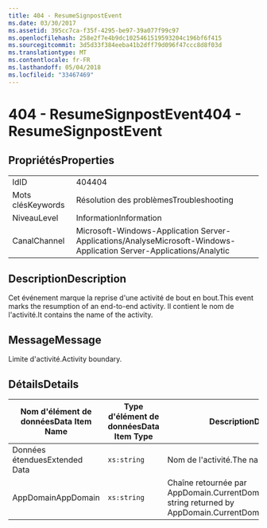 ```yaml
---
title: 404 - ResumeSignpostEvent
ms.date: 03/30/2017
ms.assetid: 395cc7ca-f35f-4295-be97-39a077f99c97
ms.openlocfilehash: 258e2f7e4b9dc1025461519593204c196bf6f415
ms.sourcegitcommit: 3d5d33f384eeba41b2dff79d096f47ccc8d8f03d
ms.translationtype: MT
ms.contentlocale: fr-FR
ms.lasthandoff: 05/04/2018
ms.locfileid: "33467469"
---
```

# <a name="404---resumesignpostevent"></a><span data-ttu-id="7f280-102">404 - ResumeSignpostEvent</span><span class="sxs-lookup"><span data-stu-id="7f280-102">404 - ResumeSignpostEvent</span></span>
## <a name="properties"></a><span data-ttu-id="7f280-103">Propriétés</span><span class="sxs-lookup"><span data-stu-id="7f280-103">Properties</span></span>  
  
|||  
|-|-|  
|<span data-ttu-id="7f280-104">Id</span><span class="sxs-lookup"><span data-stu-id="7f280-104">ID</span></span>|<span data-ttu-id="7f280-105">404</span><span class="sxs-lookup"><span data-stu-id="7f280-105">404</span></span>|  
|<span data-ttu-id="7f280-106">Mots clés</span><span class="sxs-lookup"><span data-stu-id="7f280-106">Keywords</span></span>|<span data-ttu-id="7f280-107">Résolution des problèmes</span><span class="sxs-lookup"><span data-stu-id="7f280-107">Troubleshooting</span></span>|  
|<span data-ttu-id="7f280-108">Niveau</span><span class="sxs-lookup"><span data-stu-id="7f280-108">Level</span></span>|<span data-ttu-id="7f280-109">Information</span><span class="sxs-lookup"><span data-stu-id="7f280-109">Information</span></span>|  
|<span data-ttu-id="7f280-110">Canal</span><span class="sxs-lookup"><span data-stu-id="7f280-110">Channel</span></span>|<span data-ttu-id="7f280-111">Microsoft-Windows-Application Server-Applications/Analyse</span><span class="sxs-lookup"><span data-stu-id="7f280-111">Microsoft-Windows-Application Server-Applications/Analytic</span></span>|  
  
## <a name="description"></a><span data-ttu-id="7f280-112">Description</span><span class="sxs-lookup"><span data-stu-id="7f280-112">Description</span></span>  
 <span data-ttu-id="7f280-113">Cet événement marque la reprise d'une activité de bout en bout.</span><span class="sxs-lookup"><span data-stu-id="7f280-113">This event marks the resumption of an end-to-end activity.</span></span> <span data-ttu-id="7f280-114">Il contient le nom de l'activité.</span><span class="sxs-lookup"><span data-stu-id="7f280-114">It contains the name of the activity.</span></span>  
  
## <a name="message"></a><span data-ttu-id="7f280-115">Message</span><span class="sxs-lookup"><span data-stu-id="7f280-115">Message</span></span>  
 <span data-ttu-id="7f280-116">Limite d'activité.</span><span class="sxs-lookup"><span data-stu-id="7f280-116">Activity boundary.</span></span>  
  
## <a name="details"></a><span data-ttu-id="7f280-117">Détails</span><span class="sxs-lookup"><span data-stu-id="7f280-117">Details</span></span>  
  
|<span data-ttu-id="7f280-118">Nom d'élément de données</span><span class="sxs-lookup"><span data-stu-id="7f280-118">Data Item Name</span></span>|<span data-ttu-id="7f280-119">Type d'élément de données</span><span class="sxs-lookup"><span data-stu-id="7f280-119">Data Item Type</span></span>|<span data-ttu-id="7f280-120">Description</span><span class="sxs-lookup"><span data-stu-id="7f280-120">Description</span></span>|  
|--------------------|--------------------|-----------------|  
|<span data-ttu-id="7f280-121">Données étendues</span><span class="sxs-lookup"><span data-stu-id="7f280-121">Extended Data</span></span>|`xs:string`|<span data-ttu-id="7f280-122">Nom de l'activité.</span><span class="sxs-lookup"><span data-stu-id="7f280-122">The name of the activity.</span></span>|  
|<span data-ttu-id="7f280-123">AppDomain</span><span class="sxs-lookup"><span data-stu-id="7f280-123">AppDomain</span></span>|`xs:string`|<span data-ttu-id="7f280-124">Chaîne retournée par AppDomain.CurrentDomain.FriendlyName.</span><span class="sxs-lookup"><span data-stu-id="7f280-124">The string returned by AppDomain.CurrentDomain.FriendlyName.</span></span>|
